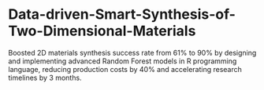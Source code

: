 # Data-driven-Smart-Synthesis-of-Two-Dimensional-Materials
Boosted 2D materials synthesis success rate from 61% to 90% by designing and implementing advanced Random Forest models in R programming language, reducing production costs by 40% and accelerating research timelines by 3 months.
